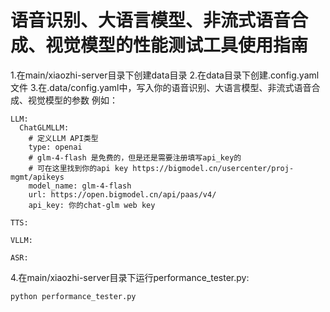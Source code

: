 # 语音识别、大语言模型、非流式语音合成、视觉模型的性能测试工具使用指南

1.在main/xiaozhi-server目录下创建data目录
2.在data目录下创建.config.yaml文件
3.在.data/config.yaml中，写入你的语音识别、大语言模型、非流式语音合成、视觉模型的参数
例如：
```
LLM:
  ChatGLMLLM:
    # 定义LLM API类型
    type: openai
    # glm-4-flash 是免费的，但是还是需要注册填写api_key的
    # 可在这里找到你的api key https://bigmodel.cn/usercenter/proj-mgmt/apikeys
    model_name: glm-4-flash
    url: https://open.bigmodel.cn/api/paas/v4/
    api_key: 你的chat-glm web key

TTS:

VLLM:

ASR:
```
4.在main/xiaozhi-server目录下运行performance_tester.py: 
```
python performance_tester.py
```